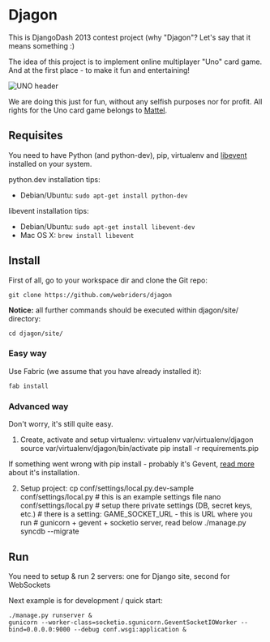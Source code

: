 Djagon
======
This is DjangoDash 2013 contest project (why "Djagon"? Let's say that it means something :)

The idea of this project is to implement online multiplayer "Uno" card game.
And at the first place - to make it fun and entertaining!

![UNO header](http://i.imgur.com/UHQD55q.jpg)

We are doing this just for fun, without any selfish purposes nor for profit.
All rights for the Uno card game belongs to [Mattel](http://en.wikipedia.org/wiki/Mattel).

Requisites
----------
You need to have Python (and python-dev), pip, virtualenv and [libevent](http://www.libevent.org/) installed on your system.

python.dev installation tips:
- Debian/Ubuntu: `sudo apt-get install python-dev`

libevent installation tips:
- Debian/Ubuntu: `sudo apt-get install libevent-dev`
- Mac OS X: `brew install libevent`

Install
-------

First of all, go to your workspace dir and clone the Git repo:

    git clone https://github.com/webriders/djagon

**Notice:** all further commands should be executed within djagon/site/ directory:

    cd djagon/site/

### Easy way

Use Fabric (we assume that you have already installed it):

    fab install

### Advanced way

Don't worry, it's still quite easy.

1. Create, activate and setup virtualenv:
        virtualenv var/virtualenv/djagon
        source var/virtualenv/djagon/bin/activate
        pip install -r requirements.pip

If something went wrong with pip install - probably it's Gevent, [read more](http://www.gevent.org/) about it's installation.

2. Setup project:
        cp conf/settings/local.py.dev-sample conf/settings/local.py  # this is an example settings file
        nano conf/settings/local.py # setup there private settings (DB, secret keys, etc.)
                                    # there is a setting: GAME_SOCKET_URL - this is URL where you run
                                    # gunicorn + gevent + socketio server, read below
        ./manage.py syncdb --migrate

Run
---
You need to setup & run 2 servers: one for Django site, second for WebSockets

Next example is for development / quick start:

    ./manage.py runserver &
    gunicorn --worker-class=socketio.sgunicorn.GeventSocketIOWorker --bind=0.0.0.0:9000 --debug conf.wsgi:application &
